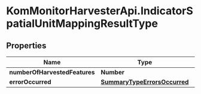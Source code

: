 # KomMonitorHarvesterApi.IndicatorSpatialUnitMappingResultType

## Properties
Name | Type | Description | Notes
------------ | ------------- | ------------- | -------------
**numberOfHarvestedFeatures** | **Number** |  | [optional] 
**errorOccurred** | [**SummaryTypeErrorsOccurred**](SummaryTypeErrorsOccurred.md) |  | [optional] 
